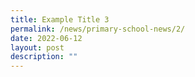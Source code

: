 ```yaml
---
title: Example Title 3
permalink: /news/primary-school-news/2/
date: 2022-06-12
layout: post
description: ""
---
```

